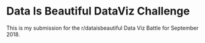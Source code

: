 # Data Is Beautiful DataViz Challenge

This is my submission for the r/dataisbeautiful Data Viz Battle for September 2018.
